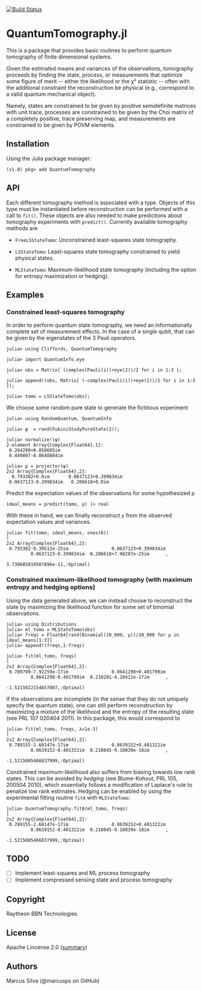 [![Build Status](https://travis-ci.org/BBN-Q/QuantumTomography.jl.svg?branch=master)](https://travis-ci.org/BBN-Q/QuantumTomography.jl)

# QuantumTomography.jl

This is a package that provides basic routines to perform quantum
tomography of finite dimensional systems.

Given the estimated means and variances of the observations,
tomography proceeds by finding the state, process, or measurements
that optimize some figure of merit -- either the likelihood or the χ²
statistic -- often with the additional constraint the reconstruction
be physical (e.g., correspond to a valid quantum mechanical object).

Namely, states are constrained to be given by positive semidefinite
matrices with unit trace, processes are constrained to be given by the
Choi matrix of a completely positive, trace preserving map, and
measurements are constrained to be given by POVM elements.

## Installation
Using the Julia package manager:
```julia-repel
(v1.0) pkg> add QuantumTomography
```

## API

Each different tomography method is associated with a type. Objects of
this type must be instantiated before reconstruction can be performed
with a call to `fit()`. These objects are also needed to make
predictions about tomography experiments with `predict()`. Currently available
tomography methods are

+ `FreeLSStateTomo`: Unconstrained least-squares state tomography.

+ `LSStateTomo`: Least-squares state tomography constrained to yield physical states.

+ `MLStateTomo`: Maximum-likelihood state tomography (including the option for entropy maximization or hedging).

## Examples

### Constrained least-squares tomography

In order to perform quantum state tomography, we need an
informationally complete set of measurement effects. In the case of a single
qubit, that can be given by the eigenstates of the 3 Pauli operators.
```julia-repel
julia> using Cliffords, QuantumTomography

julia> import QuantumInfo.eye

julia> obs = Matrix[ (complex(Pauli(i))+eye(2))/2 for i in 1:3 ];

julia> append!(obs, Matrix[ (-complex(Pauli(i))+eye(2))/2 for i in 1:3 ]);

julia> tomo = LSStateTomo(obs);
```
We choose some random pure state to generate the fictitious experiment
```julia-repel
julia> using RandomQuantum, QuantumInfo

julia> ψ  = rand(FubiniStudyPureState(2));

julia> normalize!(ψ)
2-element Array{Complex{Float64},1}:
 0.264298+0.850605im
 0.449897-0.0648884im

julia> ρ = projector(ψ)
2x2 Array{Complex{Float64},2}:
  0.793382+0.0im       0.0637123+0.399834im
 0.0637123-0.399834im   0.206618+0.0im     
```
Predict the expectation values of the observations for some hypothesized ρ
```julia-repel
ideal_means = predict(tomo, ρ) |> real
```
With these in hand, we can finally reconstruct `ρ` from the observed expectation values and variances.
```julia-repel
julia> fit(tomo, ideal_means, ones(6))
(
2x2 Array{Complex{Float64},2}:
 0.793382-9.39512e-25im                0.0637123+0.399834im
         0.0637123-0.399834im  0.206618+7.98287e-25im      ,

3.730685819507896e-11,:Optimal)
```

### Constrained maximum-likelihood tomography (with maximum entropy and hedging options)

Using the data generated above, we can instead choose to reconstruct the state
by maximizing the likelihood function for some set of binomial observations.
```julia-repel
julia> using Distributions
julia> ml_tomo = MLStateTomo(obs)
julia> freqs = Float64[rand(Binomial(10_000, μ))/10_000 for μ in ideal_means[1:3]]
julia> append!(freqs,1-freqs)

julia> fit(ml_tomo, freqs)
(
2x2 Array{Complex{Float64},2}:
 0.789799-7.92259e-17im                0.0641298+0.401799im
         0.0641298-0.401799im  0.210201-4.28412e-17im      ,

-1.5215022154657007,:Optimal)
```
If the observations are incomplete (in the sense that they do not uniquely specify
the quantum state), one can still perform reconstruction by maximizing a mixture
of the likelihood and the entropy of the resulting state (see PRL 107 020404 2011).
In this package, this would correspond to
```julia-repel
julia> fit(ml_tomo, freqs, λ=1e-3)
(
2x2 Array{Complex{Float64},2}:
 0.789155-2.68147e-17im                0.0639152+0.401322im
         0.0639152-0.401322im  0.210845-9.18039e-18im      ,

-1.5215005466837999,:Optimal)
```

Constrained maximum-likelihood also suffers from biasing towards low
rank states.  This can be avoided by *hedging* (see Blume-Kohout, PRL
105, 200504 2010), which essentially follows a modification of
Laplace's rule to penalize low rank estimates. Hedging can be enabled
by using the experimental fitting routine `fitA` with `MLStateTomo`:
```julia-repel
julia> QuantumTomography.fitA(ml_tomo, freqs)
(
2x2 Array{Complex{Float64},2}:
 0.789155-2.68147e-17im                0.0639152+0.401322im
         0.0639152-0.401322im  0.210845-9.18039e-18im      ,

-1.5215005466837999,:Optimal)
```
## TODO

- [ ] Implement least-squares and ML process tomography
- [ ] Implement compressed sensing state and process tomography

## Copyright

Raytheon BBN Technologies.

## License

Apache Lincense 2.0 ([summary](https://tldrlegal.com/license/apache-license-2.0-(apache-2.0)))

## Authors

Marcus Silva (@marcusps on GitHub)
